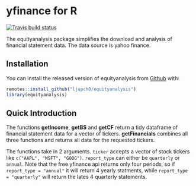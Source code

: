 
<!-- README.md is generated from README.Rmd. Please edit that file -->

# yfinance for R

<!-- badges: start -->

[![Travis build
status](https://travis-ci.org/Ljupch0/equityanalysis.svg?branch=master)](https://travis-ci.org/Ljupch0/equityanalysis)
<!-- badges: end -->

The equityanalysis package simplifies the download and analysis of
financial statement data. The data source is yahoo finance.

## Installation

You can install the released version of equityanalysis from
[Github](https://github.com/Ljupch0/equityanalysis) with:

``` r
remotes::install_github("ljupch0/equityanalysis")
library(equityanalysis)
```

## Quick Introduction

The functions **getIncome**, **getBS** and **getCF** return a tidy dataframe of financial statement data for a vector of tickers.
**getFinancials** combines all three functions and returns all data for the requested tickers.

The functions take in 2 arguments. `ticker` accepts a vector of stock tickers like `c("AAPL", "MSFT", "GOOG")`. `report_type` can either be `quarterly` or `annual`. Note that the free yfinance api returns only four periods, so if `report_type = "annual"` it will return 4 yearly statments, while `report_type = "quarterly"` will return the lates 4 quarterly statements.


